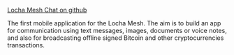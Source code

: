 [Locha Mesh Chat on github](https://github.com/btcven/locha-mesh-chat)

The first mobile application for the Locha Mesh. The aim is to build an app for communication using text messages, images, documents or voice notes, and also for broadcasting offline signed Bitcoin and other cryptocurrencies transactions.
